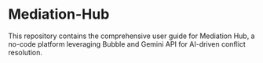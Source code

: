 # Mediation-Hub
This repository contains the comprehensive user guide for Mediation Hub, a no-code platform leveraging Bubble and Gemini API for AI-driven conflict resolution.
